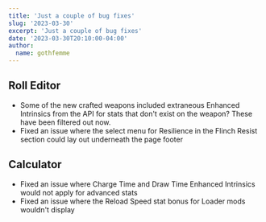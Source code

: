 ```yaml
---
title: 'Just a couple of bug fixes'
slug: '2023-03-30'
excerpt: 'Just a couple of bug fixes'
date: '2023-03-30T20:10:00-04:00'
author:
  name: gothfemme
---
```


## Roll Editor

- Some of the new crafted weapons included extraneous Enhanced Intrinsics from the API for stats that don't exist on the weapon? These have been filtered out now.
- Fixed an issue where the select menu for Resilience in the Flinch Resist section could lay out underneath the page footer

## Calculator

- Fixed an issue where Charge Time and Draw Time Enhanced Intrinsics would not apply for advanced stats
- Fixed an issue where the Reload Speed stat bonus for Loader mods wouldn't display
